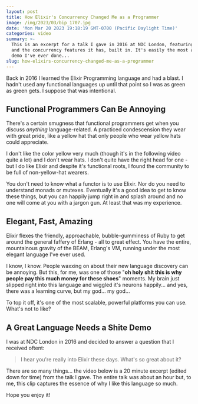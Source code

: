 ```yaml
---
layout: post
title: How Elixir's Concurrency Changed Me as a Programmer
image: /img/2023/03/bip_1707.jpg
date: 'Mon Mar 20 2023 19:18:19 GMT-0700 (Pacific Daylight Time)'
categories: video
summary: >-
  This is an excerpt for a talk I gave in 2016 at NDC London, featuring Elixir
  and the concurrency features it has, built in. It's easily the most annoying
  demo I've ever done...
slug: how-elixirs-concurrency-changed-me-as-a-programmer
---
```


Back in 2016 I learned the Elixir Programming language and had a blast. I hadn't used any functional languages up until that point so I was as green as green gets. I suppose that was intentional.

## Functional Programmers Can Be Annoying

There's a certain smugness that functional programmers get when you discuss _anything_ language-related. A practiced condescension they wear with great pride, like a yellow hat that only people who wear yellow hats could appreciate.

I don't like the color yellow very much (though it's in the following video quite a lot) and I don't wear hats. I don't quite have the right head for one - but I do like Elixir and despite it's functional roots, I found the community to be full of non-yellow-hat wearers.

You don't need to know what a functor is to use Elixir. Nor do you need to understand monads or mutexes. Eventually it's a good idea to get to know these things, but you can happily jump right in and splash around and no one will come at you with a jargon gun. At least that was my experience.

## Elegant, Fast, Amazing

Elixir flexes the friendly, approachable, bubble-gumminess of Ruby to get around the general faffery of Erlang - all to great effect. You have the entire, mountainous gravity of the BEAM, Erlang's VM, running under the most elegant language I've ever used.

I know, I know. People waxxing on about their new language discovery can be annoying. But this, for me, was one of those "**oh holy shit this is why people pay this much money for these shoes**" moments. My brain just slipped right into this language and wiggled it's neurons happily... and yes, there was a learning curve, but my god... my god...

To top it off, it's one of the most scalable, powerful platforms you can use. What's not to like?

## A Great Language Needs a Shite Demo

I was at NDC London in 2016 and decided to answer a question that I received oftent: 

> I hear you're really into Elixir these days. What's so great about it?

There are so many things... the video below is a 20 minute excerpt (edited down for time) from the talk I gave. The entire talk was about an hour but, to me, this clip captures the essence of why I like this language so much.

Hope you enjoy it!
